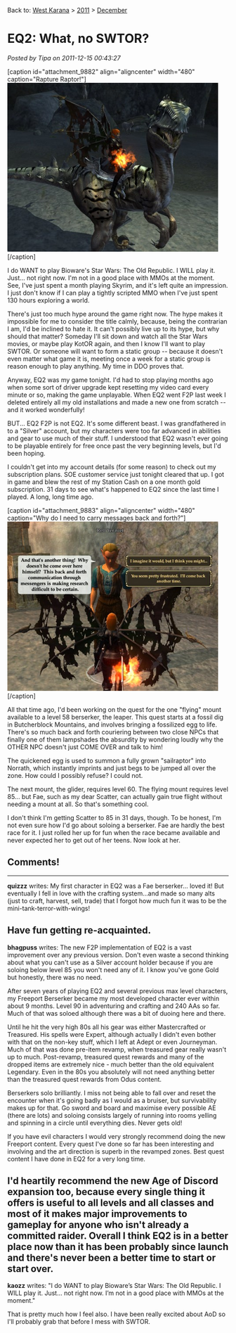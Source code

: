 Back to: [West Karana](/posts/westkarana.md) > [2011](/posts/2011/westkarana.md) > [December](./westkarana.md)
# EQ2: What, no SWTOR?

*Posted by Tipa on 2011-12-15 00:43:27*

[caption id="attachment\_9882" align="aligncenter" width="480" caption="Rapture Raptor!"][![](../../../uploads/2011/12/EverQuest2-2011-12-15-00-14-36-09-480x384.jpg "Rapture!")](../../../uploads/2011/12/EverQuest2-2011-12-15-00-14-36-09.jpg)[/caption]

I do WANT to play Bioware's Star Wars: The Old Republic. I WILL play it. Just... not right now. I'm not in a good place with MMOs at the moment. See, I've just spent a month playing Skyrim, and it's left quite an impression. I just don't know if I can play a tightly scripted MMO when I've just spent 130 hours exploring a world.

There's just too much hype around the game right now. The hype makes it impossible for me to consider the title calmly, because, being the contrarian I am, I'd be inclined to hate it. It can't possibly live up to its hype, but why should that matter? Someday I'll sit down and watch all the Star Wars movies, or maybe play KotOR again, and then I know I'll want to play SWTOR. Or someone will want to form a static group -- because it doesn't even matter what game it is, meeting once a week for a static group is reason enough to play anything. My time in DDO proves that.

Anyway, EQ2 was my game tonight. I'd had to stop playing months ago when some sort of driver upgrade kept resetting my video card every minute or so, making the game unplayable. When EQ2 went F2P last week I deleted entirely all my old installations and made a new one from scratch -- and it worked wonderfully!

BUT... EQ2 F2P is not EQ2. It's some different beast. I was grandfathered in to a "Silver" account, but my characters were too far advanced in abilities and gear to use much of their stuff. I understood that EQ2 wasn't ever going to be playable entirely for free once past the very beginning levels, but I'd been hoping.

I couldn't get into my account details (for some reason) to check out my subscription plans. SOE customer service just tonight cleared that up. I got in game and blew the rest of my Station Cash on a one month gold subscription. 31 days to see what's happened to EQ2 since the last time I played. A long, long time ago.

[caption id="attachment\_9883" align="aligncenter" width="480" caption="Why do I need to carry messages back and forth?"][![](../../../uploads/2011/12/EverQuest2-2011-12-14-23-48-55-54-480x385.jpg "Why do I need to carry messages back and forth?")](../../../uploads/2011/12/EverQuest2-2011-12-14-23-48-55-54.jpg)[/caption]

All that time ago, I'd been working on the quest for the one "flying" mount available to a level 58 berserker, the leaper. This quest starts at a fossil dig in Butcherblock Mountains, and involves bringing a fossilized egg to life. There's so much back and forth couriering between two close NPCs that finally one of them lampshades the absurdity by wondering loudly why the OTHER NPC doesn't just COME OVER and talk to him!

The quickened egg is used to summon a fully grown "sailraptor" into Norrath, which instantly imprints and just begs to be jumped all over the zone. How could I possibly refuse? I could not.

The next mount, the glider, requires level 60. The flying mount requires level 85... but Fae, such as my dear Scatter, can actually gain true flight without needing a mount at all. So that's something cool.

I don't think I'm getting Scatter to 85 in 31 days, though. To be honest, I'm not even sure how I'd go about soloing a berserker. Fae are hardly the best race for it. I just rolled her up for fun when the race became available and never expected her to get out of her teens. Now look at her.

## Comments!
---
**quizzz** writes: My first character in EQ2 was a Fae berserker... loved it! But eventually I fell in love with the crafting system...and made so many alts (just to craft, harvest, sell, trade) that I forgot how much fun it was to be the mini-tank-terror-with-wings!

Have fun getting re-acquainted.
---
**bhagpuss** writes: The new F2P implementation of EQ2 is a vast improvement over any previous version. Don't even waste a second thinking about what you can't use as a Silver account holder because if you are soloing below level 85 you won't need any of it. I know you've gone Gold but honestly, there was no need.

After seven years of playing EQ2 and several previous max level characters, my Freeport Berserker became my most developed character ever within about 9 months. Level 90 in adventuring and crafting and 240 AAs so far. Much of that was soloed although there was a bit of duoing here and there. 

Until he hit the very high 80s all his gear was either Mastercrafted or Treasured. His spells were Expert, although actually I didn't even bother with that on the non-key stuff, which I left at Adept or even Journeyman. Much of that was done pre-item revamp, when treasured gear really wasn't up to much. Post-revamp, treasured quest rewards and many of the dropped items are extremely nice - much better than the old equivalent Legendary. Even in the 80s you absolutely will not need anything better than the treasured quest rewards from Odus content.

Berserkers solo brilliantly. I miss not being able to fall over and reset the encounter when it's going badly as I would as a bruiser, but survivability makes up for that. Go sword and board and maximise every possible AE (there are lots) and soloing consists largely of running into rooms yelling and spinning in a circle until everything dies. Never gets old!

If you have evil characters I would very strongly recommend doing the new Freeport content. Every quest I've done so far has been interesting and involving and the art direction is superb in the revamped zones. Best quest content I have done in EQ2 for a very long time.

I'd heartily recommend the new Age of Discord expansion too, because every single thing it offers is useful to all levels and all classes and most of it makes major improvements to gameplay for anyone who isn't already a committed raider. Overall I think EQ2 is in a better place now than it has been probably since launch and there's never been a better time to start or start over.
---
**kaozz** writes: "I do WANT to play Bioware’s Star Wars: The Old Republic. I WILL play it. Just… not right now. I’m not in a good place with MMOs at the moment."

That is pretty much how I feel also. I have been really excited about AoD so I'll probably grab that before I mess with SWTOR.
